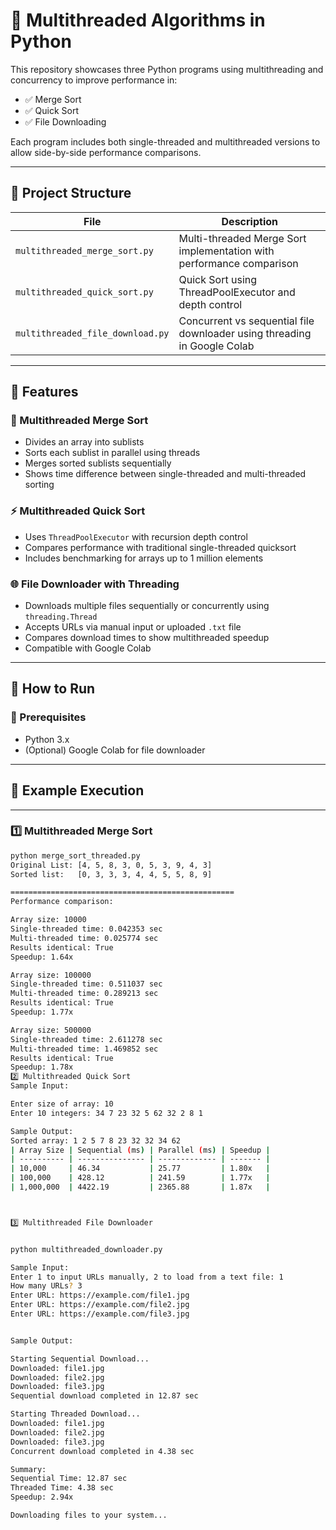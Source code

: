 # 🧵 Multithreaded Algorithms in Python

This repository showcases three Python programs using multithreading and concurrency to improve performance in:

- ✅ Merge Sort  
- ✅ Quick Sort  
- ✅ File Downloading

Each program includes both single-threaded and multithreaded versions to allow side-by-side performance comparisons.

---

## 📂 Project Structure

| File                           | Description                                                        |
|---------------------------------|------------------------------------------------------------------|
| `multithreaded_merge_sort.py`  | Multi-threaded Merge Sort implementation with performance comparison |
| `multithreaded_quick_sort.py`  | Quick Sort using ThreadPoolExecutor and depth control              |
| `multithreaded_file_download.py` | Concurrent vs sequential file downloader using threading in Google Colab |

---

## 🧪 Features

### 🧬 Multithreaded Merge Sort

- Divides an array into sublists  
- Sorts each sublist in parallel using threads  
- Merges sorted sublists sequentially  
- Shows time difference between single-threaded and multi-threaded sorting

### ⚡ Multithreaded Quick Sort

- Uses `ThreadPoolExecutor` with recursion depth control  
- Compares performance with traditional single-threaded quicksort  
- Includes benchmarking for arrays up to 1 million elements

### 🌐 File Downloader with Threading

- Downloads multiple files sequentially or concurrently using `threading.Thread`  
- Accepts URLs via manual input or uploaded `.txt` file  
- Compares download times to show multithreaded speedup  
- Compatible with Google Colab

---

## 🚀 How to Run

### 🔧 Prerequisites

- Python 3.x  
- (Optional) Google Colab for file downloader

---

## 🧪 Example Execution

---

### 1️⃣ Multithreaded Merge Sort

```bash
python merge_sort_threaded.py
Original List: [4, 5, 8, 3, 0, 5, 3, 9, 4, 3]
Sorted list:   [0, 3, 3, 3, 4, 4, 5, 5, 8, 9]

==================================================
Performance comparison:

Array size: 10000
Single-threaded time: 0.042353 sec
Multi-threaded time: 0.025774 sec
Results identical: True
Speedup: 1.64x

Array size: 100000
Single-threaded time: 0.511037 sec
Multi-threaded time: 0.289213 sec
Results identical: True
Speedup: 1.77x

Array size: 500000
Single-threaded time: 2.611278 sec
Multi-threaded time: 1.469852 sec
Results identical: True
Speedup: 1.78x
2️⃣ Multithreaded Quick Sort
Sample Input:

Enter size of array: 10
Enter 10 integers: 34 7 23 32 5 62 32 2 8 1

Sample Output:
Sorted array: 1 2 5 7 8 23 32 32 34 62
| Array Size | Sequential (ms) | Parallel (ms) | Speedup |
| ---------- | --------------- | ------------- | ------- |
| 10,000     | 46.34           | 25.77         | 1.80x   |
| 100,000    | 428.12          | 241.59        | 1.77x   |
| 1,000,000  | 4422.19         | 2365.88       | 1.87x   |



3️⃣ Multithreaded File Downloader


python multithreaded_downloader.py

Sample Input:
Enter 1 to input URLs manually, 2 to load from a text file: 1
How many URLs? 3
Enter URL: https://example.com/file1.jpg
Enter URL: https://example.com/file2.jpg
Enter URL: https://example.com/file3.jpg


Sample Output:

Starting Sequential Download...
Downloaded: file1.jpg
Downloaded: file2.jpg
Downloaded: file3.jpg
Sequential download completed in 12.87 sec

Starting Threaded Download...
Downloaded: file1.jpg
Downloaded: file2.jpg
Downloaded: file3.jpg
Concurrent download completed in 4.38 sec

Summary:
Sequential Time: 12.87 sec
Threaded Time: 4.38 sec
Speedup: 2.94x

Downloading files to your system...







